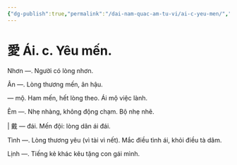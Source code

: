 ```yaml
---
{"dg-publish":true,"permalink":"/dai-nam-quac-am-tu-vi/ai-c-yeu-men/","tags":["âm-vị-tự"],"created":"2025-08-15T14:51:48.417+07:00"}
---
```


# 愛 Ái. c. Yêu mến.

Nhơn —. Người có lòng nhơn.

Ân —. Lòng thương mến, ân hậu.

— mộ. Ham mến, hết lòng theo. Ái mộ việc lành.

Êm —. Nhẹ nhàng, không động chạm. Bộ nhẹ nhẽ.

| 戴 — đái. Mến đội: lòng dân ái đái.

Tình —. Lòng thương yêu (vì tài vì nết). Mắc điều tình ái, khỏi điều tà dâm.

Lịnh —. Tiếng kẻ khác kêu tặng con gái mình.